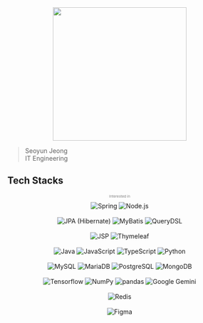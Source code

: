 
<div align="center">
<img src="https://github.com/user-attachments/assets/7a29855d-4501-4d18-8214-642799d41661" width="300"/>
</div>

<blockquote>
  Seoyun Jeong <br> IT Engineering
</blockquote>

<h2> Tech Stacks</h2>

<div align="center">

  <p style="font-size:8px; color:gray;">Interested in</p>
  <img src="https://img.shields.io/badge/Spring-6DB33F?style=plastic&logo=Spring&logoColor=white" alt="Spring">
  <img src="https://img.shields.io/badge/Node.js-339933?style=plastic&logo=Node.js&logoColor=white" alt="Node.js">
  <br><br>
  
  <img src="https://img.shields.io/badge/JPA--Hibernate-59666C?style=plastic&logo=hibernate&logoColor=white" alt="JPA (Hibernate)">
  <img src="https://img.shields.io/badge/MyBatis-005B9F?style=plastic" alt="MyBatis">
  <img src="https://img.shields.io/badge/QueryDSL-6C33B9?style=plastic&logo=openjdk&logoColor=white" alt="QueryDSL">
  <br><br>
  
  <img src="https://img.shields.io/badge/JSP-0074A6?style=plastic&logo=openjdk&logoColor=white" alt="JSP">
  <img src="https://img.shields.io/badge/Thymeleaf-005F0F?style=plastic&logo=Thymeleaf&logoColor=white" alt="Thymeleaf">
  <br><br>
  
  <img src="https://img.shields.io/badge/Java-007396?style=plastic&logo=OpenJDK&logoColor=white" alt="Java">
  <img src="https://img.shields.io/badge/JavaScript-F7DF1E?style=plastic&logo=javascript&logoColor=white" alt="JavaScript">
  <img src="https://img.shields.io/badge/TypeScript-3178C6?style=plastic&logo=typescript&logoColor=white" alt="TypeScript">
  <img src="https://img.shields.io/badge/Python-3776AB?style=plastic&logo=Python&logoColor=white" alt="Python">
  <br><br>
  
  <img src="https://img.shields.io/badge/MySQL-4479A1?style=plastic&logo=MySQL&logoColor=white" alt="MySQL">
  <img src="https://img.shields.io/badge/MariaDB-003545?style=plastic&logo=MariaDB&logoColor=white" alt="MariaDB">
  <img src="https://img.shields.io/badge/PostgreSQL-4169E1?style=plastic&logo=postgresql&logoColor=white" alt="PostgreSQL">
  <img src="https://img.shields.io/badge/MongoDB-47A248?style=plastic&logo=MongoDB&logoColor=white" alt="MongoDB">
  <br><br>

  <img src="https://img.shields.io/badge/Tensorflow-FF6F00?style=plastic&logo=Tensorflow&logoColor=white" alt="Tensorflow">
  <img src="https://img.shields.io/badge/Numpy-013243?style=plastic&logo=numpy&logoColor=white" alt="NumPy">
  <img src="https://img.shields.io/badge/Pandas-150458?style=plastic&logo=pandas&logoColor=white" alt="pandas">
  <img src="https://img.shields.io/badge/Google%20Gemini-4285F4?style=plastic&logo=Google&logoColor=white" alt="Google Gemini">
  <br><br>

  <img src="https://img.shields.io/badge/Redis-DC382D?style=plastic&logo=Redis&logoColor=white" alt="Redis">
  <br><br>

  <img src="https://img.shields.io/badge/Figma-F24E1E?style=plastic&logo=Figma&logoColor=white" alt="Figma">

</div>
